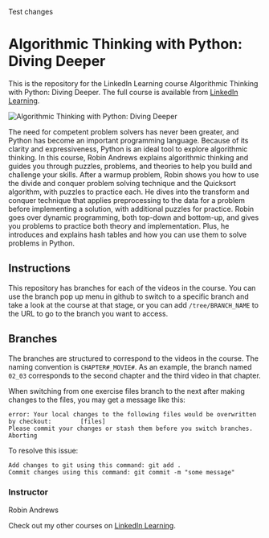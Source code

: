 Test changes
# Algorithmic Thinking with Python: Diving Deeper
This is the repository for the LinkedIn Learning course Algorithmic Thinking with Python: Diving Deeper. The full course is available from [LinkedIn Learning][lil-course-url].

![Algorithmic Thinking with Python: Diving Deeper][lil-thumbnail-url]

The need for competent problem solvers has never been greater, and Python has become an important programming language. Because of its clarity and expressiveness, Python is an ideal tool to explore algorithmic thinking. In this course, Robin Andrews explains algorithmic thinking and guides you through puzzles, problems, and theories to help you build and challenge your skills. After a warmup problem, Robin shows you how to use the divide and conquer problem solving technique and the Quicksort algorithm, with puzzles to practice each. He dives into the transform and conquer technique that applies preprocessing to the data for a problem before implementing a solution, with additional puzzles for practice. Robin goes over dynamic programming, both top-down and bottom-up, and gives you problems to practice both theory and implementation. Plus, he introduces and explains hash tables and how you can use them to solve problems in Python.

## Instructions
This repository has branches for each of the videos in the course. You can use the branch pop up menu in github to switch to a specific branch and take a look at the course at that stage, or you can add `/tree/BRANCH_NAME` to the URL to go to the branch you want to access.

## Branches
The branches are structured to correspond to the videos in the course. The naming convention is `CHAPTER#_MOVIE#`. As an example, the branch named `02_03` corresponds to the second chapter and the third video in that chapter.

When switching from one exercise files branch to the next after making changes to the files, you may get a message like this:

    error: Your local changes to the following files would be overwritten by checkout:        [files]
    Please commit your changes or stash them before you switch branches.
    Aborting

To resolve this issue:

    Add changes to git using this command: git add .
	Commit changes using this command: git commit -m "some message"


### Instructor

Robin Andrews





Check out my other courses on [LinkedIn Learning](https://www.linkedin.com/learning/instructors/robin-andrews).

[lil-course-url]: https://www.linkedin.com/learning/algorithmic-thinking-with-python-diving-deeper
[lil-thumbnail-url]: https://cdn.lynda.com/course/2449273/2449273-1659468845801-16x9.jpg
